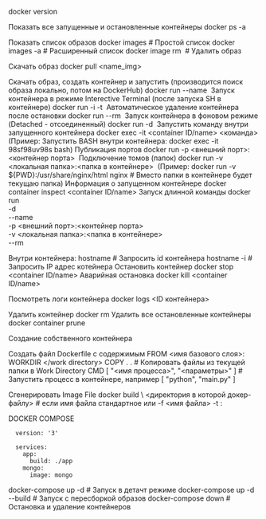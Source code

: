 docker version

Показать все запущенные и остановленные контейнеры
docker ps -a

Показать список образов 
docker images # Простой список
docker images -a # Расширенный список
docker image rm <image ID> # Удалить образ



Скачать образ 
docker pull <name_img>

Скачать образ, создать контейнер и запустить (производится поиск образа локально, потом на DockerHub)
docker run --name <custom container name> <image name> 
Запуск контейнера в режиме Interective Terminal (после запуска SH в контейнере)
  docker run -i -t <image name>
Автоматическое удаление контейнера после остановки
  docker run --rm <image name>
Запуск контейнера в фоновом режиме (Detached - отсоединенный)
  docker run -d <image name> 
Запустить команду внутри запущенного контейнера
  docker exec -it <container ID/name> <команда> 
  (Пример: Запустить BASH внутри контейнера: docker exec -it 98sf98uv98s bash)
Публикация портов
  docker run -p <внешний порт>:<контейнер порта> <image name>
Подключение томов (папок)
  docker run -v <локальная папка>:<папка в контейнере> <image name>
  (Пример: docker run -v ${PWD}:/usr/share/nginx/html nginx # Вместо папки в контейнере будет текущаю папка)
Информация о запущенном контейнере
  docker container inspect <container ID/name>
Запуск длинной команды
  docker run \
    -d \
    --name <custom name> \
    -p <внешний порт>:<контейнер порта> \
    -v <локальная папка>:<папка в контейнере> \
    --rm \
    <image name>

Внутри контейнера:
  hostname # Запросить id контейнера
  hostname -i # Запросить IP адрес котейнера
Остановить контейнер
  docker stop <container ID/name>
Аварийная остановка
  docker kill <container ID/name>

Посмотреть логи контейнера
  docker logs <ID контейнера>

Удалить контейнер
  docker rm <CONTAINER ID>
Удалить все остановленные контейнеры
  docker container prune

Создание собственного контейнера

Создать файл Dockerfile с содержимым
      FROM <имя базового слоя>:<tag>
      WORKDIR </work directory>
      COPY . . # Копировать файлы из текущей папки в Work Directory
      CMD [ "<имя процесса>", "<параметры>" ] # Запустить процесс в контейнере, например [ "python", "main.py" ]

Сгенерировать Image File
  docker build \ 
    <директория в которой докер-файлу> # если имя файла стандартное или -f <имя файла>
    -t <image file>:<tag>

DOCKER COMPOSE

      version: '3'
      
      services:
        app:
          build: ./app
        mongo:
          image: mongo

  docker-compose up -d # Запуск в детачт режиме
  docker-compose up -d --build # Запуск с пересборкой образов
  docker-compose down # Остановка и удаление контейнеров

  
  
      

